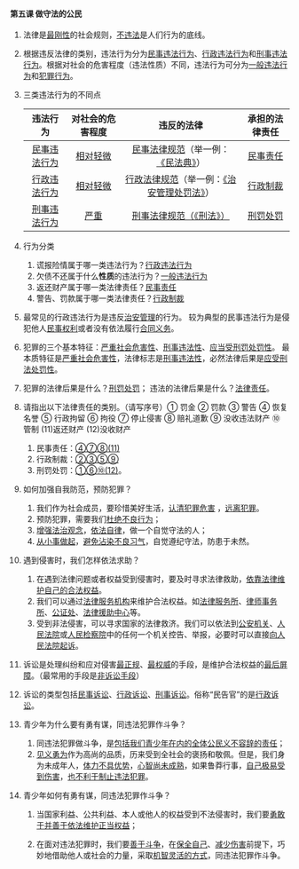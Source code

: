 #### 第五课 做守法的公民

1. 法律是<u>最刚性</u>的社会规则，<u>不违法</u>是人们行为的底线。

2. 根据违反法律的类别，违法行为分为<u>民事违法行为</u>、<u>行政违法行为</u>和<u>刑事违法行为</u>。根据对社会的危害程度（违法性质）不同，违法行为可分为<u>一般违法行为</u>和<u>犯罪行为</u>。

3. 三类违法行为的不同点

    |       违法行为        | 对社会的危害程度 |                          违反的法律                          | 承担的法律责任  |
    | :-----------------: | :--------------: | :------------------------------------------------------: | :-------------: |
    | <u>民事违法行为</u> | <u>相对轻微</u>  |    <u>民事法律规范</u>（举一例： <u>《民法典》</u>）     | <u>民事责任</u> |
    | <u>行政违法行为</u> | <u>相对轻微</u>  | <u>行政法律规范</u>（举一例：<u>《治安管理处罚法》</u>） | <u>行政制裁</u> |
    | <u>刑事违法行为</u> |    <u>严重</u>    |              <u>刑事法律规范（《刑法》）</u>               | <u>刑罚处罚</u> |

4. 行为分类

    1. 谎报险情属于哪一类违法行为？<u>行政违法行为</u>
    2. 欠债不还属于什么**性质**的违法行为？<u>一般违法行为</u>
    3. 返还财产属于哪一类法律责任？<u>民事责任</u>
    4. 警告、罚款属于哪一类法律责任？<u>行政制裁</u>

5. 最常见的行政违法行为是违反<u>治安管理</u>的行为。
    较为典型的民事违法行为是侵犯他人<u>民事权利</u>或者没有依法履行<u>合同义务</u>。

6. 犯罪的三个基本特征：<u>严重社会危害性</u>、<u>刑事违法性</u>、<u>应当受刑罚处罚性</u>。
    最本质特征是<u>严重社会危害性</u>，法律标志是<u>刑事违法性</u>，必然法律后果是<u>应受刑法处罚性</u>。

7. 犯罪的法律后果是什么？<u>刑罚处罚</u>；
    违法的法律后果是什么？<u>法律责任</u>。

8. 请指出以下法律责任的类别。（请写序号）① 罚金 ② 罚款 ③ 警告 ④ 恢复名誉 ⑤ 行政拘留 ⑥ 拘役 ⑦ 停止侵害 ⑧ 赔礼道歉 ⑨ 没收违法财产 ⑩ 管制 (11)返还财产 (12)没收财产

    1. 民事责任：<u>④⑦⑧(11)</u>
    2. 行政制裁：<u>②③⑤⑨</u>
    3. 刑罚处罚：<u>①⑥⑩(12)</u>。

9. 如何加强自我防范，预防犯罪？

    1. 我们作为社会成员，要珍惜美好生活，<u>认清犯罪危害</u> ，<u>远离犯罪</u>。
    2. 预防犯罪，需要我们<u>杜绝不良行为</u>；
    3. <u>增强法治观念</u>，<u>依法自律</u>，做一个自觉守法的人；
    4. <u>从小事做起</u>，<u>避免沾染不良习气</u>，自觉遵纪守法，防患于未然。

10. 遇到侵害时，我们怎样依法求助？

    1. 在遇到法律问题或者权益受到侵害时，要及时寻求法律救助，<u>依靠法律维护自己的合法权益</u>。
    2. 我们可以通过<u>法律服务机构</u>来维护合法权益。如<u>法律服务所</u>、<u>律师事务所</u>、<u>公证处</u>、<u>法律援助中心</u>等。
    3. 受到非法侵害，可以寻求国家的法律救济。我们可以依法到<u>公安机关</u>、<u>人民法院</u>或<u>人民检察院</u>中的任何一个机关控告、举报，必要时可以直接<u>向人民法院起诉</u>。

11. 诉讼是处理纠纷和应对侵害<u>最正规</u>、<u>最权威</u>的手段，是维护合法权益的<u>最后屏障</u>。（最常用的手段是<u>非诉讼手段</u>）

12. 诉讼的类型包括<u>民事诉讼</u>、<u>行政诉讼</u>、<u>刑事诉讼</u>。俗称“民告官”的是<u>行政诉讼</u>。

13. 青少年为什么要有勇有谋，同违法犯罪作斗争？

    1. 同违法犯罪做斗争，是<u>包括我们青少年在内的全体公民义不容辞的责任</u>；
    2. <u>见义勇为</u>作为高尚的品质，历来受到全社会的褒扬和敬佩。但是，我们身为未成年人，<u>体力不具优势</u>，<u>心智尚未成熟</u>，如果鲁莽行事，<u>自己极易受到伤害</u>，<u>也不利于制止违法犯罪</u>。

14. 青少年如何有勇有谋，同违法犯罪作斗争？

    1. 当国家利益、公共利益、本人或他人的权益受到不法侵害时，我们要<u>勇敢于并善于依法维护正当权益</u>；

    2. 在面对违法犯罪时，我们要<u>善于斗争</u>，在<u>保全自己</u>、<u>减少伤害</u>前提下，巧妙地借助他人或社会的力量，采取<u>机智灵活的方式</u>，同违法犯罪作斗争。
